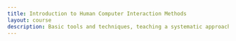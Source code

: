 ```yaml
---
title: Introduction to Human Computer Interaction Methods
layout: course
description: Basic tools and techniques, teaching a systematic approach to interface design, task analysis, analytic and empirical evaluation methods.
---
```

